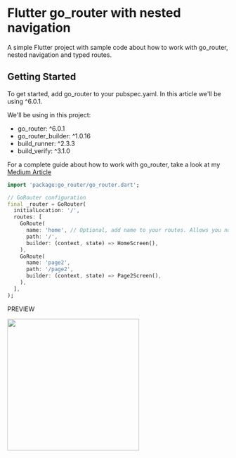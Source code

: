 # Flutter go_router with nested navigation

A simple Flutter project with sample code about how to work with go_router, nested navigation and typed routes.

## Getting Started

To get started, add go_router to your pubspec.yaml. In this article we'll be using ^6.0.1.

We'll be using in this project:
- go_router: ^6.0.1
- go_router_builder: ^1.0.16
- build_runner: ^2.3.3
- build_verify: ^3.1.0

For a complete guide about how to work with go_router, take a look at my [Medium Article](https://medium.com/@antonio.tioypedro1234/flutter-go-router-the-essential-guide-349ef39ec5b3)

```dart
import 'package:go_router/go_router.dart';

// GoRouter configuration
final _router = GoRouter(
  initialLocation: '/',
  routes: [
    GoRoute(
      name: 'home', // Optional, add name to your routes. Allows you navigate by name instead of path
      path: '/',
      builder: (context, state) => HomeScreen(),
    ),
    GoRoute(
      name: 'page2',
      path: '/page2',
      builder: (context, state) => Page2Screen(),
    ),
  ],
);
```

PREVIEW

<img src="https://user-images.githubusercontent.com/67912928/215340345-14fdc8ba-9a7a-4457-b4ba-59feb8c28b33.mov" width="300">


